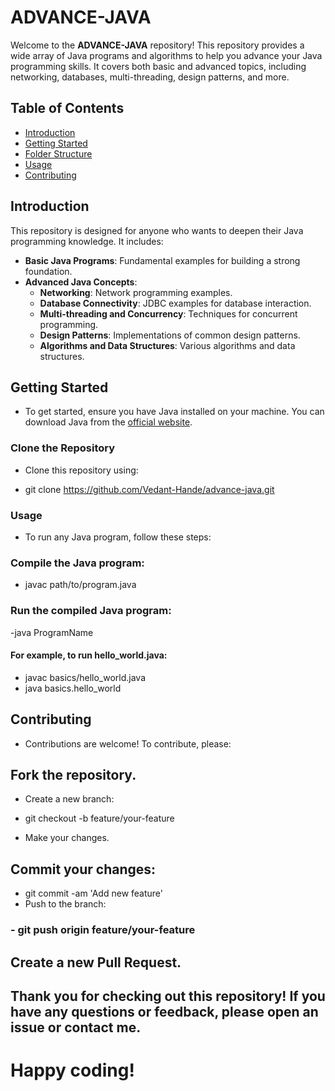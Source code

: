 # ADVANCE-JAVA

Welcome to the **ADVANCE-JAVA** repository! This repository provides a wide array of Java programs and algorithms to help you advance your Java programming skills. It covers both basic and advanced topics, including networking, databases, multi-threading, design patterns, and more.

## Table of Contents

- [Introduction](#introduction)
- [Getting Started](#getting-started)
- [Folder Structure](#folder-structure)
- [Usage](#usage)
- [Contributing](#contributing)

## Introduction

This repository is designed for anyone who wants to deepen their Java programming knowledge. It includes:

- **Basic Java Programs**: Fundamental examples for building a strong foundation.
- **Advanced Java Concepts**:
  - **Networking**: Network programming examples.
  - **Database Connectivity**: JDBC examples for database interaction.
  - **Multi-threading and Concurrency**: Techniques for concurrent programming.
  - **Design Patterns**: Implementations of common design patterns.
  - **Algorithms and Data Structures**: Various algorithms and data structures.

## Getting Started

  - To get started, ensure you have Java installed on your machine. You can download Java from the [official website](https://www.java.com/download/ie_manual.jsp).

### Clone the Repository

  - Clone this repository using:

  - git clone https://github.com/Vedant-Hande/advance-java.git

### Usage
  - To run any Java program, follow these steps:

### Compile the Java program:

  - javac path/to/program.java

### Run the compiled Java program:

  -java ProgramName

#### For example, to run hello_world.java:

  - javac basics/hello_world.java
  - java basics.hello_world

## Contributing
  - Contributions are welcome! To contribute, please:

## Fork the repository.

  - Create a new branch:

  - git checkout -b feature/your-feature
  - Make your changes.

## Commit your changes:

  - git commit -am 'Add new feature'
  - Push to the branch:

### - git push origin feature/your-feature

## Create a new Pull Request.

## Thank you for checking out this repository! If you have any questions or feedback, please open an issue or contact me.

# Happy coding!



